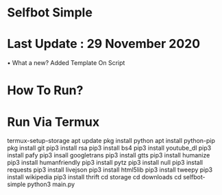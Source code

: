 # Selfbot Simple


# Last Update : 29 November 2020

• What a new? 
  Added Template On Script

# How To Run?
# Run Via Termux
termux-setup-storage
apt update
pkg install python
apt install python-pip
pkg install git
pip3 install rsa
pip3 install bs4
pip3 install youtube_dl
pip3 install pafy
pip3 insall googletrans
pip3 install gtts
pip3 install humanize
pip3 install humanfriendly
pip3 install pytz
pip3 install null
pip3 install requests
pip3 install livejson
pip3 install html5lib
pip3 install tweepy
pip3 install wikipedia
pip3 install thrift
cd storage
cd downloads
cd selfbot-simple
python3 main.py

